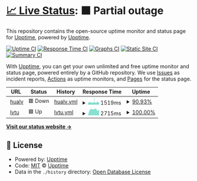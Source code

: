 # [📈 Live Status](https://status.hualv.com): <!--live status--> **🟧 Partial outage**

This repository contains the open-source uptime monitor and status page for [Upptime](https://upptime.js.org), powered by [Upptime](https://github.com/upptime/upptime).

[![Uptime CI](https://github.com/hualvwang/web-status/workflows/Uptime%20CI/badge.svg)](https://github.com/hualvwang/web-status/actions?query=workflow%3A%22Uptime+CI%22)
[![Response Time CI](https://github.com/hualvwang/web-status/workflows/Response%20Time%20CI/badge.svg)](https://github.com/hualvwang/web-status/actions?query=workflow%3A%22Response+Time+CI%22)
[![Graphs CI](https://github.com/hualvwang/web-status/workflows/Graphs%20CI/badge.svg)](https://github.com/hualvwang/web-status/actions?query=workflow%3A%22Graphs+CI%22)
[![Static Site CI](https://github.com/hualvwang/web-status/workflows/Static%20Site%20CI/badge.svg)](https://github.com/hualvwang/web-status/actions?query=workflow%3A%22Static+Site+CI%22)
[![Summary CI](https://github.com/hualvwang/web-status/workflows/Summary%20CI/badge.svg)](https://github.com/hualvwang/web-status/actions?query=workflow%3A%22Summary+CI%22)

With [Upptime](https://upptime.js.org), you can get your own unlimited and free uptime monitor and status page, powered entirely by a GitHub repository. We use [Issues](https://github.com/upptime/upptime/issues) as incident reports, [Actions](https://github.com/hualvwang/web-status/actions) as uptime monitors, and [Pages](https://status.hualv.com) for the status page.

<!--start: status pages-->
<!-- This summary is generated by Upptime (https://github.com/upptime/upptime) -->
<!-- Do not edit this manually, your changes will be overwritten -->
<!-- prettier-ignore -->
| URL | Status | History | Response Time | Uptime |
| --- | ------ | ------- | ------------- | ------ |
| <img alt="" src="https://icons.duckduckgo.com/ip3/www.66law.cn.ico" height="13"> [hualv](https://www.66law.cn) | 🟥 Down | [hualv.yml](https://github.com/hualvwang/web-status/commits/HEAD/history/hualv.yml) | <details><summary><img alt="Response time graph" src="./graphs/hualv/response-time-week.png" height="20"> 1519ms</summary><br><a href="https://status.hualv.com/history/hualv"><img alt="Response time 1502" src="https://img.shields.io/endpoint?url=https%3A%2F%2Fraw.githubusercontent.com%2Fhualvwang%2Fweb-status%2FHEAD%2Fapi%2Fhualv%2Fresponse-time.json"></a><br><a href="https://status.hualv.com/history/hualv"><img alt="24-hour response time 1700" src="https://img.shields.io/endpoint?url=https%3A%2F%2Fraw.githubusercontent.com%2Fhualvwang%2Fweb-status%2FHEAD%2Fapi%2Fhualv%2Fresponse-time-day.json"></a><br><a href="https://status.hualv.com/history/hualv"><img alt="7-day response time 1519" src="https://img.shields.io/endpoint?url=https%3A%2F%2Fraw.githubusercontent.com%2Fhualvwang%2Fweb-status%2FHEAD%2Fapi%2Fhualv%2Fresponse-time-week.json"></a><br><a href="https://status.hualv.com/history/hualv"><img alt="30-day response time 1502" src="https://img.shields.io/endpoint?url=https%3A%2F%2Fraw.githubusercontent.com%2Fhualvwang%2Fweb-status%2FHEAD%2Fapi%2Fhualv%2Fresponse-time-month.json"></a><br><a href="https://status.hualv.com/history/hualv"><img alt="1-year response time 1502" src="https://img.shields.io/endpoint?url=https%3A%2F%2Fraw.githubusercontent.com%2Fhualvwang%2Fweb-status%2FHEAD%2Fapi%2Fhualv%2Fresponse-time-year.json"></a></details> | <details><summary><a href="https://status.hualv.com/history/hualv">90.93%</a></summary><a href="https://status.hualv.com/history/hualv"><img alt="All-time uptime 96.61%" src="https://img.shields.io/endpoint?url=https%3A%2F%2Fraw.githubusercontent.com%2Fhualvwang%2Fweb-status%2FHEAD%2Fapi%2Fhualv%2Fuptime.json"></a><br><a href="https://status.hualv.com/history/hualv"><img alt="24-hour uptime 99.99%" src="https://img.shields.io/endpoint?url=https%3A%2F%2Fraw.githubusercontent.com%2Fhualvwang%2Fweb-status%2FHEAD%2Fapi%2Fhualv%2Fuptime-day.json"></a><br><a href="https://status.hualv.com/history/hualv"><img alt="7-day uptime 90.93%" src="https://img.shields.io/endpoint?url=https%3A%2F%2Fraw.githubusercontent.com%2Fhualvwang%2Fweb-status%2FHEAD%2Fapi%2Fhualv%2Fuptime-week.json"></a><br><a href="https://status.hualv.com/history/hualv"><img alt="30-day uptime 96.61%" src="https://img.shields.io/endpoint?url=https%3A%2F%2Fraw.githubusercontent.com%2Fhualvwang%2Fweb-status%2FHEAD%2Fapi%2Fhualv%2Fuptime-month.json"></a><br><a href="https://status.hualv.com/history/hualv"><img alt="1-year uptime 96.61%" src="https://img.shields.io/endpoint?url=https%3A%2F%2Fraw.githubusercontent.com%2Fhualvwang%2Fweb-status%2FHEAD%2Fapi%2Fhualv%2Fuptime-year.json"></a></details>
| <img alt="" src="https://icons.duckduckgo.com/ip3/www.64365.com.ico" height="13"> [lvtu](https://www.64365.com) | 🟩 Up | [lvtu.yml](https://github.com/hualvwang/web-status/commits/HEAD/history/lvtu.yml) | <details><summary><img alt="Response time graph" src="./graphs/lvtu/response-time-week.png" height="20"> 2715ms</summary><br><a href="https://status.hualv.com/history/lvtu"><img alt="Response time 2609" src="https://img.shields.io/endpoint?url=https%3A%2F%2Fraw.githubusercontent.com%2Fhualvwang%2Fweb-status%2FHEAD%2Fapi%2Flvtu%2Fresponse-time.json"></a><br><a href="https://status.hualv.com/history/lvtu"><img alt="24-hour response time 2827" src="https://img.shields.io/endpoint?url=https%3A%2F%2Fraw.githubusercontent.com%2Fhualvwang%2Fweb-status%2FHEAD%2Fapi%2Flvtu%2Fresponse-time-day.json"></a><br><a href="https://status.hualv.com/history/lvtu"><img alt="7-day response time 2715" src="https://img.shields.io/endpoint?url=https%3A%2F%2Fraw.githubusercontent.com%2Fhualvwang%2Fweb-status%2FHEAD%2Fapi%2Flvtu%2Fresponse-time-week.json"></a><br><a href="https://status.hualv.com/history/lvtu"><img alt="30-day response time 2609" src="https://img.shields.io/endpoint?url=https%3A%2F%2Fraw.githubusercontent.com%2Fhualvwang%2Fweb-status%2FHEAD%2Fapi%2Flvtu%2Fresponse-time-month.json"></a><br><a href="https://status.hualv.com/history/lvtu"><img alt="1-year response time 2609" src="https://img.shields.io/endpoint?url=https%3A%2F%2Fraw.githubusercontent.com%2Fhualvwang%2Fweb-status%2FHEAD%2Fapi%2Flvtu%2Fresponse-time-year.json"></a></details> | <details><summary><a href="https://status.hualv.com/history/lvtu">100.00%</a></summary><a href="https://status.hualv.com/history/lvtu"><img alt="All-time uptime 99.95%" src="https://img.shields.io/endpoint?url=https%3A%2F%2Fraw.githubusercontent.com%2Fhualvwang%2Fweb-status%2FHEAD%2Fapi%2Flvtu%2Fuptime.json"></a><br><a href="https://status.hualv.com/history/lvtu"><img alt="24-hour uptime 100.00%" src="https://img.shields.io/endpoint?url=https%3A%2F%2Fraw.githubusercontent.com%2Fhualvwang%2Fweb-status%2FHEAD%2Fapi%2Flvtu%2Fuptime-day.json"></a><br><a href="https://status.hualv.com/history/lvtu"><img alt="7-day uptime 100.00%" src="https://img.shields.io/endpoint?url=https%3A%2F%2Fraw.githubusercontent.com%2Fhualvwang%2Fweb-status%2FHEAD%2Fapi%2Flvtu%2Fuptime-week.json"></a><br><a href="https://status.hualv.com/history/lvtu"><img alt="30-day uptime 99.95%" src="https://img.shields.io/endpoint?url=https%3A%2F%2Fraw.githubusercontent.com%2Fhualvwang%2Fweb-status%2FHEAD%2Fapi%2Flvtu%2Fuptime-month.json"></a><br><a href="https://status.hualv.com/history/lvtu"><img alt="1-year uptime 99.95%" src="https://img.shields.io/endpoint?url=https%3A%2F%2Fraw.githubusercontent.com%2Fhualvwang%2Fweb-status%2FHEAD%2Fapi%2Flvtu%2Fuptime-year.json"></a></details>

<!--end: status pages-->

[**Visit our status website →**](https://status.hualv.com)

## 📄 License

- Powered by: [Upptime](https://github.com/upptime/upptime)
- Code: [MIT](./LICENSE) © [Upptime](https://upptime.js.org)
- Data in the `./history` directory: [Open Database License](https://opendatacommons.org/licenses/odbl/1-0/)
